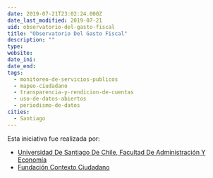 ```yaml
---
date: 2019-07-21T23:02:24.000Z
date_last_modified: 2019-07-21
uid: observatorio-del-gasto-fiscal
title: "Observatorio Del Gasto Fiscal"
description: ""
type: 
website: 
date_ini: 
date_end: 
tags:
  - monitoreo-de-servicios-publicos
  - mapeo-ciudadano
  - transparencia-y-rendicion-de-cuentas
  - uso-de-datos-abiertos
  - periodismo-de-datos
cities: 
  - Santiago
---
```


Esta iniciativa fue realizada por:

- [Universidad De Santiago De Chile, Facultad De Administración Y Economía](/i/universidad-de-santiago-de-chile-facultad-de-administracion-y-economia.html)
- [Fundación Contexto Ciudadano](/i/fundacion-contexto-ciudadano.html)
